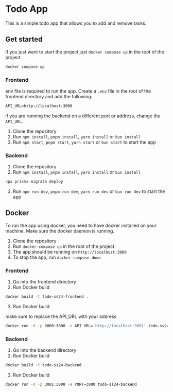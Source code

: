 # Todo App

This is a simple todo app that allows you to add and remove tasks.



## Get started

If you just want to start the project just `docker compose up` in the root of the project 

```bash
docker compose up
```



### Frontend

env file is required to run the app. Create a `.env` file in the root of the frontend directory and add the following:

```txt
API_URL=http://localhost:3000
```
if you are running the backend on a different port or address, change the `API_URL`.



1. Clone the repository
2. Run `npm install`, `pnpm install`, `yarn install` or `bun install` 
3. Run `npm start`, `pnpm start`, `yarn start` or `bun start` to start the app


### Backend

1. Clone the repository
2. Run `npm install`, `pnpm install`, `yarn install` or `bun install`

```bash
npx prisma migrate deploy
```

3. Run `npm run dev`, `pnpm run dev`, `yarn run dev` or `bun run dev` to start the app


## Docker

To run the app using docker, you need to have docker installed on your machine.
Make sure the docker daemon is running.

1. Clone the repository
2. Run `docker-compose up` in the root of the project
3. The app should be running on `http://localhost:3000`
4. To stop the app, run `docker-compose down`

### Frontend

1. Go into the frontend directory
2. Run Docker build
```bash
docker build -t todo-ss24-frontend .
```

3. Run Docker build

make sure to replace the API_URL with your address
```bash
docker run -d -p 3000:3000 -e API_URL='http://localhost:3001' todo-ss24-frontend
```

### Backend

1. Go into the backend directory
2. Run Docker build
```bash
docker build -t todo-ss24-backend .
```
3. Run Docker build
```bash
docker run -d -p 3001:3000 -e PORT=3000 todo-ss24-backend
```